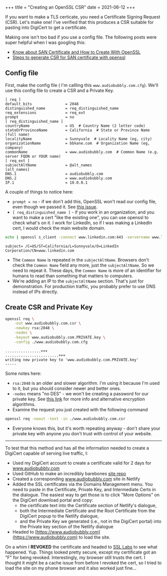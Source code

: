 +++
title = "Creating an OpenSSL CSR"
date = 2021-06-12
+++

If you want to make a TLS certicate, you need a Certificate Signing Request (CSR). Let's make one! I've verified that this produces a CSR suitable for pasting into DigiCert to get a certificate.

Making one isn't too bad if you use a config file. The following posts were super helpful when I was googling this:

- [Know about SAN Certificate and How to Create With OpenSSL ](https://geekflare.com/san-ssl-certificate/)
- [Steps to generate CSR for SAN certificate with openssl](https://www.golinuxcloud.com/openssl-subject-alternative-name/)

## Config file

First, make the config file ( I'm callling this `www.audiobubbly.com.cfg`). We'll use this config file to create a CSR and a Private Key.

```config
[ req ]
default_bits               = 2048
distinguished_name         = req_distinguished_name
req_extensions             = req_ext
prompt                     = no
[ req_distinguished_name ]
countryName                = US  # Country Name (2 letter code)
stateOrProvinceName        = California  # State or Province Name (full name)
localityName               = Sunnyvale  # Locality Name (eg, city)
organizationName           = bbkane.com  # Organization Name (eg, company)
commonName                 = www.audiobubbly.com  # Common Name (e.g. server FQDN or YOUR name)
[ req_ext ]
subjectAltName             = @alt_names
[alt_names]
DNS.1                      = audiobubbly.com
DNS.2                      = www.audiobubbly.com
IP.1                       = 10.0.0.1
```

A couple of things to notice here:

- `prompt = no` - if we don't add this, OpenSSL won't read our config file, even though we passed it. See [this issue](https://github.com/openssl/openssl/issues/3536).
- `[ req_distinguished_name ]` - if you work in an organization, and you want to make a cert "like the existing one", you can use openssl to check what's on it. I work for LinkedIn, so if I was making a LinkedIn cert, I would check the main website domain.

```bash
echo | openssl s_client -connect www.linkedin.com:443 -servername www.linkedin.com 2> /dev/null | openssl x509 -noout -subject
```

```
subject= /C=US/ST=California/L=Sunnyvale/O=LinkedIn Corporation/CN=www.linkedin.com
```

- The `Common Name` is repeated in the `subjectAltName`. Browsers don't check the `Common Name` field any more, just the `subjectAltName`. So we need to repeat it. These days, the `Common Name` is more of an identifier for humans to read than something that matters to computers.
- We're adding an IP to the `subjectAltName` section. That's just for demonstration. For production traffic, you probably prefer to use DNS instead of IPs directly.

## Create CSR and Private Key

```bash
openssl req \
    -out www.audiobubbly.com.csr \
    -newkey rsa:2048 \
    -nodes \
    -keyout www.audiobubbly.com.PRIVATE.key \
    -config ./www.audiobubbly.com.cfg
```

```
................+++
........................+++
writing new private key to 'www.audiobubbly.com.PRIVATE.key'
-----
```

Some notes here: 

- `rsa:2048` is an older and slower algorithm. I'm using it because I'm used to it, but you should consider newer and better ones.
- `-nodes` means "no DES" - we won't be creating a password for our private key. See [this link](https://stackoverflow.com/a/5087138/2958070) for more info and alternative encryption algorithms.
- Examine the request you just created with the following command

```bash
openssl req -noout -text -in ./www.audiobubbly.com.csr
```

- Everyone knows this, but it's worth repeating anyway - don't share your private key with anyone you don't trust with control of your website.

---

To test that this method and has all the information needed to create a DigiCert capable of serving live traffic, I: 

- Used my DigiCert account to create a certificate valid for 2 days for www.audiobubbly.com 
- Used GitHub to make an incredibly barebones [site repo](https://github.com/bbkane/www.audiobubbly.com)
- Created a corresponding www.audiobubbly.com site in Netlify
- Added the SSL certificates via the Domains Management menu. You need to paste in the Certificate, Private Key, and Intermediate Certs in the dialogue. The easiest way to get those is to click "More Options" on the DigiCert download portal and copy:
  -  the certificate text into the Certificate section of Netlify's dialogue, 
  - both the Intermediate Certificate and the Root Certificate from the DigiCert popup to the Netlify dialogue, 
  - and the Private Key we generated  (i.e., not in the DigiCert portal) into the Private key section of the Netlify dialogue
- Headed to [https://www.audiobubbly.com](https://www.audiobubbly.com) to load the site.

On a whim I **REVOKED** the certificate and headed to [SSL Labs](https://www.ssllabs.com/ssltest/) to see what happened. Yup. Things looked pretty secure, except my certificate got an "F" for being revoked. Interestingly, my browser still trusts the cert. I thought it might be a cache issue from before I revoked the cert, so I tried to load the site on my phone browser and it also worked just fine...
